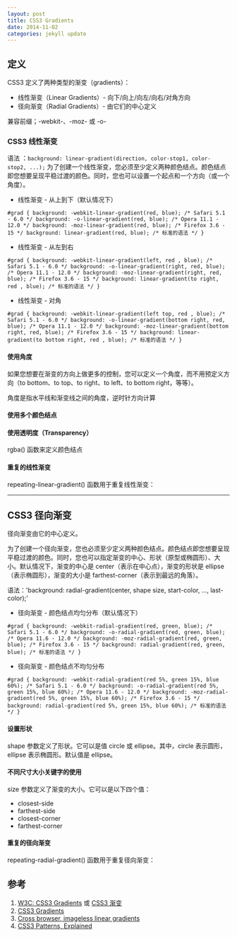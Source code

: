 ```yaml
---
layout: post
title: CSS3 Gradients
date: 2014-11-02
categories: jekyll update
---
```


## 定义
CSS3 定义了两种类型的渐变（gradients）：

* 线性渐变（Linear Gradients）- 向下/向上/向左/向右/对角方向
* 径向渐变（Radial Gradients）- 由它们的中心定义

兼容前缀；-webkit-、-moz- 或 -o- 

### CSS3 线性渐变
语法 ：`background: linear-gradient(direction, color-stop1, color-stop2, ...);` 
    为了创建一个线性渐变，您必须至少定义两种颜色结点。颜色结点即您想要呈现平稳过渡的颜色。同时，您也可以设置一个起点和一个方向（或一个角度）。

* 线性渐变 - 从上到下（默认情况下）

``
    #grad {
        background: -webkit-linear-gradient(red, blue); /* Safari 5.1 - 6.0 */
        background: -o-linear-gradient(red, blue); /* Opera 11.1 - 12.0 */
        background: -moz-linear-gradient(red, blue); /* Firefox 3.6 - 15 */
        background: linear-gradient(red, blue); /* 标准的语法 */
    }
``

* 线性渐变 - 从左到右

``
#grad {
  background: -webkit-linear-gradient(left, red , blue); /* Safari 5.1 - 6.0 */
  background: -o-linear-gradient(right, red, blue); /* Opera 11.1 - 12.0 */
  background: -moz-linear-gradient(right, red, blue); /* Firefox 3.6 - 15 */
  background: linear-gradient(to right, red , blue); /* 标准的语法 */
}
``

* 线性渐变 - 对角

``
#grad {
  background: -webkit-linear-gradient(left top, red , blue); /* Safari 5.1 - 6.0 */
  background: -o-linear-gradient(bottom right, red, blue); /* Opera 11.1 - 12.0 */
  background: -moz-linear-gradient(bottom right, red, blue); /* Firefox 3.6 - 15 */
  background: linear-gradient(to bottom right, red , blue); /* 标准的语法 */
}
``

#### 使用角度
如果您想要在渐变的方向上做更多的控制，您可以定义一个角度，而不用预定义方向（to bottom、to top、to right、to left、to bottom right，等等）。

角度是指水平线和渐变线之间的角度，逆时针方向计算

#### 使用多个颜色结点

#### 使用透明度（Transparency）
rgba() 函数来定义颜色结点

#### 重复的线性渐变
repeating-linear-gradient() 函数用于重复线性渐变：


---

## CSS3 径向渐变 
径向渐变由它的中心定义。

为了创建一个径向渐变，您也必须至少定义两种颜色结点。颜色结点即您想要呈现平稳过渡的颜色。同时，您也可以指定渐变的中心、形状（原型或椭圆形）、大小。默认情况下，渐变的中心是 center（表示在中心点），渐变的形状是 ellipse（表示椭圆形），渐变的大小是 farthest-corner（表示到最远的角落）。

语法：'background: radial-gradient(center, shape size, start-color, ..., last-color);'

* 径向渐变 - 颜色结点均匀分布（默认情况下）

``
#grad {
  background: -webkit-radial-gradient(red, green, blue); /* Safari 5.1 - 6.0 */
  background: -o-radial-gradient(red, green, blue); /* Opera 11.6 - 12.0 */
  background: -moz-radial-gradient(red, green, blue); /* Firefox 3.6 - 15 */
  background: radial-gradient(red, green, blue); /* 标准的语法 */
}
``

* 径向渐变 - 颜色结点不均匀分布 

``
#grad {
  background: -webkit-radial-gradient(red 5%, green 15%, blue 60%); /* Safari 5.1 - 6.0 */
  background: -o-radial-gradient(red 5%, green 15%, blue 60%); /* Opera 11.6 - 12.0 */
  background: -moz-radial-gradient(red 5%, green 15%, blue 60%); /* Firefox 3.6 - 15 */
  background: radial-gradient(red 5%, green 15%, blue 60%); /* 标准的语法 */
}
``

#### 设置形状
shape 参数定义了形状。它可以是值 circle 或 ellipse。其中，circle 表示圆形，ellipse 表示椭圆形。默认值是 ellipse。


#### 不同尺寸大小关键字的使用

size 参数定义了渐变的大小。它可以是以下四个值：

* closest-side
* farthest-side
* closest-corner
* farthest-corner


#### 重复的径向渐变
repeating-radial-gradient() 函数用于重复径向渐变：


## 参考
1. [W3C: CSS3 Gradients](http://www.w3schools.com/css/css3_gradients.asp) 或 [CSS3 渐变](http://www.w3cschool.cc/css3/css3-gradients.html)
2. [CSS3 Gradients](http://gaoli.github.io/css3-gradients.html)
3. [Cross browser, imageless linear gradients](http://lea.verou.me/2009/03/cross-browser-imageless-linear-gradients/)
4. [CSS3 Patterns, Explained](http://24ways.org/2011/css3-patterns-explained/)